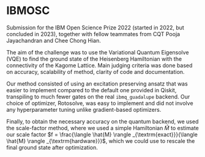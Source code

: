 # IBMOSC

Submission for the IBM Open Science Prize 2022 (started in 2022, but concluded in 2023), together with fellow teammates from CQT Pooja Jayachandran and Chee Chong Hian.

The aim of the challenge was to use the Variational Quantum Eigensolve (VQE) to find the ground state of the Heisenberg Hamiltonian with the connectivity of the Kagome Lattice.
Main judging criteria was done based on accuracy, scalability of method, clarity of code and documentation. 

Our method consisted of using an excitation preserving ansatz that was easier to implement compared to the default one provided in Qiskit, transpiling to much fewer gates
on the real `ibmq_guadalupe` backend. Our choice of optimizer, Rotosolve, was easy to implement and did not involve any hyperparameter tuning unlike gradient-based optimizers.

Finally, to obtain the necessary accuracy on the quantum backend, we used the scale-factor method, where we used a simple Hamiltonian $\hat{M}$ to estimate our scale factor
$f = \frac{\langle \hat{M} \rangle _{\textrm{exact}}}{\langle \hat{M} \rangle _{\textrm{hardware}}}$, which we could use to rescale the final ground state after optimization.




